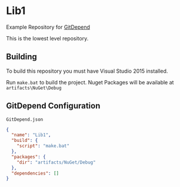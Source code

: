 # Lib1
Example Repository for [GitDepend](https://github.com/GitDepend/GitDepend)

This is the lowest level repository.

## Building
To build this repository you must have Visual Studio 2015 installed.

Run `make.bat` to build the project. Nuget Packages will be available at `artifacts\NuGet\Debug`

## GitDepend Configuration

`GitDepend.json`

```json
{
  "name": "Lib1",
  "build": {
    "script": "make.bat"
  },
  "packages": {
    "dir": "artifacts/NuGet/Debug"
  },
  "dependencies": []
}
```
